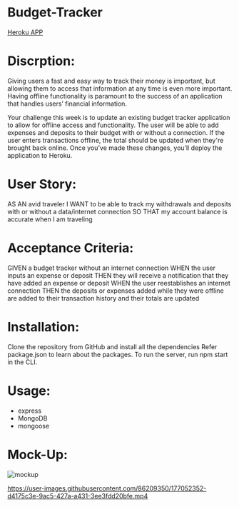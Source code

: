 # Budget-Tracker
[Heroku APP](https://budgetrack3r.herokuapp.com/)

# Discrption:

Giving users a fast and easy way to track their money is important, but allowing them to access that information at any time is even more important. Having offline functionality is paramount to the success of an application that handles users’ financial information.

Your challenge this week is to update an existing budget tracker application to allow for offline access and functionality. The user will be able to add expenses and deposits to their budget with or without a connection. If the user enters transactions offline, the total should be updated when they're brought back online. Once you’ve made these changes, you’ll deploy the application to Heroku.

# User Story:

AS AN avid traveler
I WANT to be able to track my withdrawals and deposits with or without a data/internet connection
SO THAT my account balance is accurate when I am traveling 

# Acceptance Criteria:

GIVEN a budget tracker without an internet connection
WHEN the user inputs an expense or deposit
THEN they will receive a notification that they have added an expense or deposit
WHEN the user reestablishes an internet connection
THEN the deposits or expenses added while they were offline are added to their transaction history and their totals are updated

# Installation:
Clone the repository from GitHub and install all the dependencies Refer package.json to learn about the packages. To run the server, run npm start in the CLI.

# Usage:
* express
* MongoDB
* mongoose

# Mock-Up:
![mockup](https://user-images.githubusercontent.com/86209350/177052329-5e62fa9f-20a4-42b6-ae59-e57c0916cb4b.jpg)



https://user-images.githubusercontent.com/86209350/177052352-d4175c3e-9ac5-427a-a431-3ee3fdd20bfe.mp4



